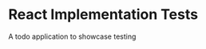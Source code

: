 <!--
@Author: Andreee "DevelDoe" Ray <andreeray>
@Date:   2017-02-20T13:54:23+01:00
@Email:  me@andreeray.se
@Filename: readme.md
@Last modified by:   develdoe
@Last modified time: 2017-03-10T04:08:09+01:00
-->



# React Implementation Tests

A todo application to showcase testing
